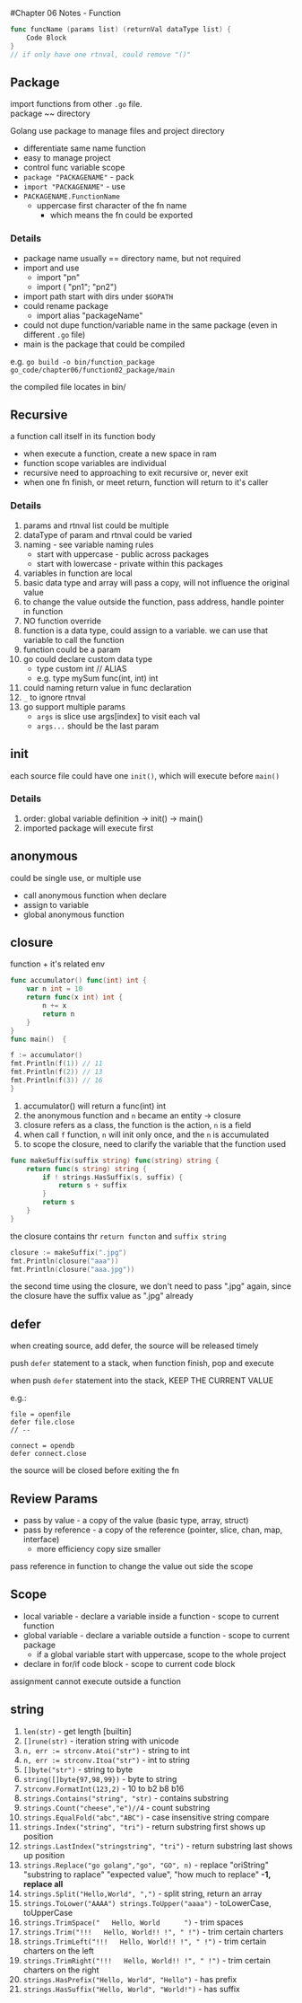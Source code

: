 #Chapter 06 Notes - Function

```go
func funcName (params list) (returnVal dataType list) {
	Code Block
}
// if only have one rtnval, could remove "()"
```

## Package
import functions from other `.go` file.  
package ~~ directory

Golang use package to manage files and project directory
- differentiate same name function
- easy to manage project
- control func variable scope
- `package "PACKAGENAME"` - pack
- `import "PACKAGENAME"` - use
- `PACKAGENAME.FunctionName` 
    - uppercase first character of the fn name
        - which means the fn could be exported
    
### Details

- package name usually == directory name, but not required
- import and use
    - import "pn"
    - import ( "pn1"; "pn2")
- import path start with dirs under `$GOPATH`
- could rename package
    - import alias "packageName" 
- could not dupe function/variable name in the same package (even in different `.go` file)
- main is the package that could be compiled

e.g. ` go build -o bin/function_package go_code/chapter06/function02_package/main
`

the compiled file locates in bin/

## Recursive

a function call itself in its function body

- when execute a function, create a new space in ram
- function scope variables are individual
- recursive need to approaching to exit recursive or, never exit
- when one fn finish, or meet return, function will return to it's caller

### Details

1. params and rtnval list could be multiple
2. dataType of param and rtnval could be varied
3. naming - see variable naming rules
    - start with uppercase - public across packages
    - start with lowercase - private within this packages
4. variables in function are local
5. basic data type and array will pass a copy, will not influence the original value
6. to change the value outside the function, pass address, handle pointer in function
7. NO function override
8. function is a data type, could assign to a variable. we can use that variable to call the function
9. function could be a param
10. go could declare custom data type
    - type custom int // ALIAS
    - e.g. type mySum func(int, int) int
11. could naming return value in func declaration
12. `_` to ignore rtnval
13. go support multiple params
    - `args` is slice use args[index] to visit each val
    - `args...` should be the last param
    
## init

each source file could have one `init()`, which will execute before `main()`

### Details
1. order: global variable definition -> init() -> main()
2. imported package will execute first

## anonymous 

could be single use, or multiple use

- call anonymous function when declare
- assign to variable
- global anonymous function

## closure 

function + it's related env

```go
func accumulator() func(int) int {
	var n int = 10
	return func(x int) int {
		n += x
		return n
	}
}
func main()  {

f := accumulator()
fmt.Println(f(1)) // 11
fmt.Println(f(2)) // 13
fmt.Println(f(3)) // 16
}
```

1. accumulator() will return a func(int) int
2. the anonymous function and `n` became an entity -> closure
3. closure refers as a class, the function is the action, `n` is a field
4. when call `f` function, `n` will init only once, and the `n` is accumulated
5. to scope the closure, need to clarify the variable that the function used

```go
func makeSuffix(suffix string) func(string) string {
	return func(s string) string {
		if ! strings.HasSuffix(s, suffix) {
			return s + suffix
		}
		return s
	}
}
```
the closure contains thr `return functon` and `suffix string`

```go
closure := makeSuffix(".jpg")
fmt.Println(closure("aaa"))
fmt.Println(closure("aaa.jpg"))
```
the second time using the closure, we don't need to pass ".jpg" again, since the closure have the suffix value as ".jpg" already

## defer
when creating source, add defer, the source will be released timely

push `defer` statement to a stack, when function finish, pop and execute

when push `defer` statement into the stack, KEEP THE CURRENT VALUE

e.g.:
```psudocode
file = openfile
defer file.close
// --

connect = opendb
defer connect.close
```
the source will be closed before exiting the fn

## Review Params

- pass by value - a copy of the value (basic type, array, struct)
- pass by reference - a copy of the reference (pointer, slice, chan, map, interface)
    - more efficiency copy size smaller
    
pass reference in function to change the value out side the scope

## Scope

- local variable - declare a variable inside a function - scope to current function
- global variable - declare a variable outside a function - scope to current package
    - if a global variable start with uppercase, scope to the whole project
- declare in for/if code block - scope to current code block

assignment cannot execute outside a function

## string
1. `len(str)` - get length [builtin]
2. `[]rune(str)` - iteration string with unicode
3. `n, err := strconv.Atoi("str")` - string to int
4. `n, err := strconv.Itoa("str")` - int to string
5. `[]byte("str")` - string to byte
6. `string([]byte{97,98,99})` - byte to string
7. `strconv.FormatInt(123,2)` - 10 to b2 b8 b16
8. `strings.Contains("string", "str)` - contains substring
9. `strings.Count("cheese","e")//4` - count substring
10. `strings.EqualFold("abc","ABC")` - case insensitive string compare
11. `strings.Index("string", "tri")` - return substring first shows up position
12. `strings.LastIndex("stringstring", "tri")` - return substring last shows up position
13. `strings.Replace("go golang","go", "GO", n)` - replace "oriString" "substring to raplace" "expected value", "how much to replace" **-1, replace all**
14. `strings.Split("Hello,World", ",")` - split string, return an array
15. `strings.ToLower("AAAA") strings.ToUpper("aaaa")` - toLowerCase, toUpperCase
16. `strings.TrimSpace("   Hello, World      ")` - trim spaces
17. `strings.Trim("!!!   Hello, World!! !", " !")` - trim certain charters
18. `strings.TrimLeft("!!!   Hello, World!! !", " !")` - trim certain charters on the left
19. `strings.TrimRight("!!!   Hello, World!! !", " !")` - trim certain charters on the right
20. `strings.HasPrefix("Hello, World", "Hello")` - has prefix
21. `strings.HasSuffix("Hello, World", "World!")` - has suffix
